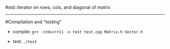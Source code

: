 #std::iterator on rows, cols, and diagonal of matrix

---

#Compilation and "testing"

- compile: `g++ -std=c++11 -o test test.cpp Matrix.h Vector.h`

- test: `./test ` 
